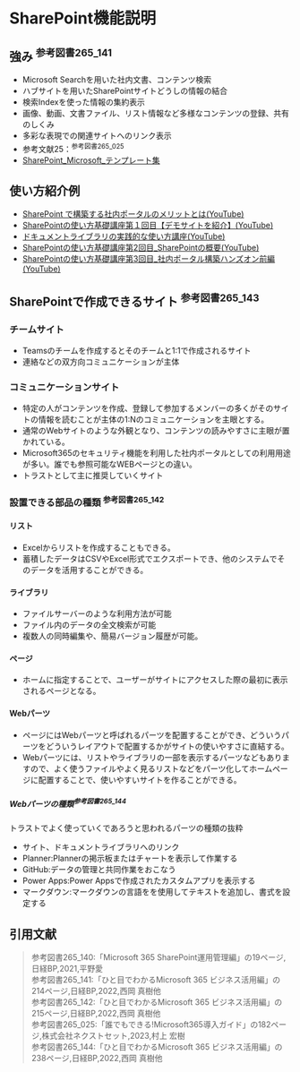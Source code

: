 # SharePoint機能説明

## 強み  <sup>参考図書265_141</sup>

- Microsoft Searchを用いた社内文書、コンテンツ検索
- ハブサイトを用いたSharePointサイトどうしの情報の結合
- 検索Indexを使った情報の集約表示
- 画像、動画、文書ファイル、リスト情報など多様なコンテンツの登録、共有のしくみ
- 多彩な表現での関連サイトへのリンク表示
- 参考文献25：<sup>参考図書265_025</sup>
- [SharePoint_Microsoft_テンプレート集](https://lookbook.microsoft.com/)

## 使い方紹介例

- [SharePoint で構築する社内ポータルのメリットとは(YouTube)](https://www.youtube.com/watch?v=TIXC74uyAPY)
- [SharePointの使い方基礎講座第１回目【デモサイトを紹介】(YouTube)](https://www.youtube.com/watch?v=mRPOlrGphdE)
- [ドキュメントライブラリの実践的な使い方講座(YouTube)](https://www.youtube.com/watch?v=WGqmJk2XrMo)
- [SharePointの使い方基礎講座第2回目_SharePointの概要(YouTube)](https://www.youtube.com/watch?v=mYwLLNZ2n2w)
- [SharePointの使い方基礎講座第3回目_社内ポータル構築ハンズオン前編(YouTube)](https://www.youtube.com/watch?v=VWOLgZ-WZs0)

## SharePointで作成できるサイト  <sup>参考図書265_143</sup>

### チームサイト

- Teamsのチームを作成するとそのチームと1:1で作成されるサイト
- 連絡などの双方向コミュニケーションが主体

### コミュニケーションサイト

- 特定の人がコンテンツを作成、登録して参加するメンバーの多くがそのサイトの情報を読むことが主体の1:Nのコミュニケーションを主眼とする。
- 通常のWebサイトのような外観となり、コンテンツの読みやすさに主眼が置かれている。
- Microsoft365のセキュリティ機能を利用した社内ポータルとしての利用用途が多い。誰でも参照可能なWEBページとの違い。
- トラストとして主に推奨していくサイト

### 設置できる部品の種類  <sup>参考図書265_142</sup>

#### リスト

- Excelからリストを作成することもできる。
- 蓄積したデータはCSVやExcel形式でエクスポートでき、他のシステムでそのデータを活用することができる。

#### ライブラリ

- ファイルサーバーのような利用方法が可能
- ファイル内のデータの全文検索が可能
- 複数人の同時編集や、簡易バージョン履歴が可能。

#### ページ

- ホームに指定することで、ユーザーがサイトにアクセスした際の最初に表示されるページとなる。

#### Webパーツ

- ページにはWebパーツと呼ばれるパーツを配置することができ、どういうパーツをどういうレイアウトで配置するかがサイトの使いやすさに直結する。
- Webパーツには、リストやライブラリの一部を表示するパーツなどもありますので、よく使うファイルやよく見るリストなどをパーツ化してホームページに配置することで、使いやすいサイトを作ることができる。

##### Webパーツの種類<sup>参考図書265_144</sup>

トラストでよく使っていくであろうと思われるパーツの種類の抜粋

- サイト、ドキュメントライブラリへのリンク
- Planner:Plannerの掲示板またはチャートを表示して作業する
- GitHub:データの管理と共同作業をおこなう
- Power Apps:Power Appsで作成されたカスタムアプリを表示する
- マークダウン:マークダウンの言語をを使用してテキストを追加し、書式を設定する

## 引用文献

> 参考図書265_140:「Microsoft 365 SharePoint運用管理編」の19ページ,日経BP,2021,平野愛  
> 参考図書265_141:「ひと目でわかるMicrosoft 365 ビジネス活用編」の214ページ,日経BP,2022,西岡 真樹他  
> 参考図書265_142:「ひと目でわかるMicrosoft 365 ビジネス活用編」の215ページ,日経BP,2022,西岡 真樹他  
> 参考図書265_025:「誰でもできる!Microsoft365導入ガイド」の182ページ,株式会社ネクストセット,2023,村上 宏樹  
> 参考図書265_144:「ひと目でわかるMicrosoft 365 ビジネス活用編」の238ページ,日経BP,2022,西岡 真樹他  

